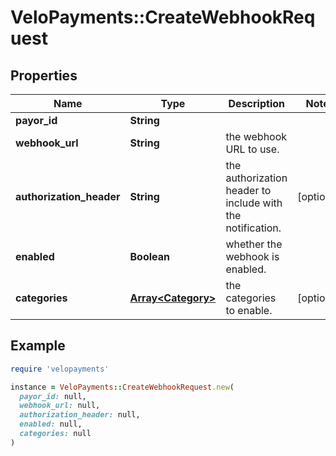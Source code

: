 # VeloPayments::CreateWebhookRequest

## Properties

| Name | Type | Description | Notes |
| ---- | ---- | ----------- | ----- |
| **payor_id** | **String** |  |  |
| **webhook_url** | **String** | the webhook URL to use. |  |
| **authorization_header** | **String** | the authorization header to include with the notification. | [optional] |
| **enabled** | **Boolean** | whether the webhook is enabled. |  |
| **categories** | [**Array&lt;Category&gt;**](Category.md) | the categories to enable. | [optional] |

## Example

```ruby
require 'velopayments'

instance = VeloPayments::CreateWebhookRequest.new(
  payor_id: null,
  webhook_url: null,
  authorization_header: null,
  enabled: null,
  categories: null
)
```

